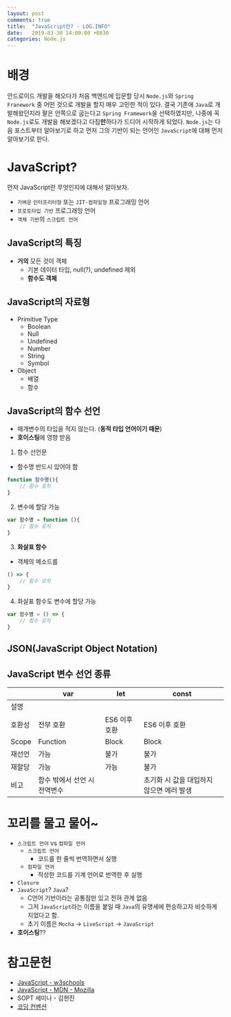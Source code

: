 ```yaml
---
layout: post
comments: true
title:  "JavaScript란? - LOG.INFO"
date:   2019-03-30 14:00:00 +0830
categories: Node.js
---
```


# 배경

 안드로이드 개발을 해오다가 처음 백엔드에 입문할 당시 `Node.js`와 `Spring Franework` 중 어떤 것으로 개발을 할지 매우 고민한 적이 있다. 결국 기존에 `Java`로 개발해왔던지라 팔은 안쪽으로 굽는다고 `Spring Framework`을 선택하였지만, 나중에 꼭 `Node.js`로도 개발을 해보겠다고 다짐**만**하다가 드디어 시작하게 되었다. `Node.js`는 다음 포스트부터 알아보기로 하고 먼저 그의 기반이 되는 언어인 `JavaScript`에 대해 먼저 알아보기로 한다.

# JavaScript?

 먼저 JavaScript란 무엇인지에 대해서 알아보자.
- `가벼운` `인터프리터형` 또는 `JIT-컴파일형` 프로그래밍 언어
- `프로토타입 기반` 프로그래밍 언어
- `객체 기반`의 `스크립트 언어`

## JavaScript의 특징

- **거의** 모든 것이 객체
  - 기본 데이터 타입, null(?), undefined 제외
  - **함수도 객체**

## JavaScript의 자료형

- Primitive Type
  - Boolean
  - Null
  - Undefined
  - Number
  - String
  - Symbol
- Object
  - 배열
  - 함수

## JavaScript의 함수 선언

- 매개변수의 타입을 적지 않는다. (**동적 타입 언어이기 때문**)
- **호이스팅**에 영향 받음

1. 함수 선언문
- 함수명 반드시 있어야 함
```js
function 함수명(){
    // 함수 로직
}
```

2. 변수에 할당 가능
```js
var 함수명 = function (){
    // 함수 로직
}
```

3. **화살표 함수**
- 객체의 메소드를 
```js
() => {
    // 함수 로직
}
```

4. 화살표 함수도 변수에 할당 가능
```js
var 함수명 = () => {
    // 함수 로직
}
```

## JSON(JavaScript Object Notation)

## JavaScript 변수 선언 종류

| |var|let|const|
|-|---|---|-----|
|설명||||
|호환성|전부 호환|ES6 이후 호환|ES6 이후 호환|
|Scope|Function|Block|Block|
|재선언|가능|불가|불가|
|재할당|가능|가능|불가|
|비고|함수 밖에서 선언 시 전역변수||초기화 시 값을 대입하지 않으면 에러 발생|

# 꼬리를 물고 물어~

- `스크립트 언어` vs `컴파일 언어`
  - `스크립트 언어`
    - 코드를 한 줄씩 번역하면서 실행
  - `컴파일 언어`
    - 작성한 코드를 기계 언어로 번역한 후 실행
- `Closure`
- `JavaScript`? `Java`?
  - C언어 기반이라는 공통점만 있고 전혀 관계 없음
  - 그저 `JavaScript`라는 이름을 붙일 때 `Java`의 유명세에 편승하고자 비슷하게 지었다고 함.
  - 초기 이름은 `Mocha` -> `LiveScript` -> `JavaScript`
- **호이스팅**??

# 참고문헌

- [JavaScript - w3schools](https://www.w3schools.com/js/)
- [JavaScript - MDN - Mozilla](https://developer.mozilla.org/ko/docs/Web/JavaScript)
- SOPT 세미나 - 김현진
- [코딩 컨벤션](https://github.com/rwaldron/idiomatic.js/tree/master/translations/ko_KR)